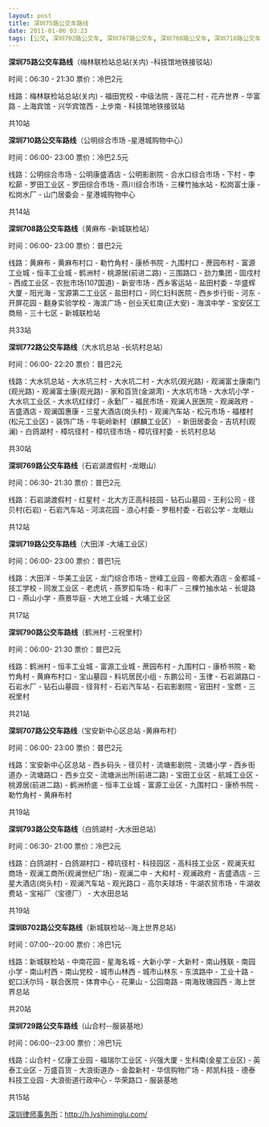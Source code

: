 ```yaml
---
layout: post
title: 深圳75路公交车路线
date: 2011-01-06 03:23
tags: [公交, 深圳702路公交车, 深圳707路公交车, 深圳708路公交车, 深圳710路公交车, 深圳719路公交车, 深圳729路公交车, 深圳769路公交车, 深圳772路公交车, 深圳790路公交车, 深圳793路公交车, 深圳分类信息网站]
---
```

<strong>深圳75路公交车路线</strong>（梅林联检站总站(关内) -科技馆地铁接驳站）

时间：06:30 - 21:30  票价：冷巴2元

线路：梅林联检站总站(关内) - 福田党校 - 中级法院 - 莲花二村 - 花卉世界 - 华富路 - 上海宾馆 - 兴华宾馆西 - 上步南 - 科技馆地铁接驳站

共10站

<strong>深圳710路公交车路线</strong>（公明综合市场 -星港城购物中心）

时间：06:00- 23:00  票价：冷巴2.5元

线路：公明综合市场 - 公明康盛酒店 - 公明影剧院 - 合水口综合市场 - 下村 - 李松蓈 - 罗田工业区 - 罗田综合市场 - 燕川综合市场 - 三棵竹抽水站 - 松岗富士康 - 松岗水厂 - 山门居委会 - 星港城购物中心

共14站

<strong>深圳708路公交车路线</strong>（黄麻布 -新城联检站）

时间：06:00- 23:00  票价：普巴2元

线路：黄麻布 - 黄麻布村口 - 勒竹角村 - 康桥书院 - 九围村口 - 蔗园布村 - 富源工业城 - 恒丰工业城 - 鹤洲村 - 桃源居(前进二路) - 三围路口 - 劲力集团 - 固戍村 - 西成工业区 - 农批市场(107国道) - 新安市场 - 西乡客运站 - 盐田村委 - 华盛辉大厦 - 阳光海 - 宝源第二工业区 - 盐田村口 - 同仁妇科医院 - 西乡步行街 - 河东 - 开屏花园 - 翻身实验学校 - 海滨广场 - 创业天虹南(正大安) - 海滨中学 - 宝安区工商局 - 三十七区 - 新城联检站

共33站

<strong>深圳772路公交车路线</strong>（大水坑总站 -长坑村总站）

时间：06:00- 22:20  票价：普巴2元

线路：大水坑总站 - 大水坑三村 - 大水坑二村 - 大水坑(观光路) - 观澜富士康南门(观光路) - 观澜富士康(观光路) - 家和百货(金湖湾) - 大水坑市场 - 大水坑小学 - 大水坑工业区 - 大水坑红绿灯 - 永勤厂 - 福民市场 - 观澜人民医院 - 观澜政府 - 吉盛酒店 - 观澜国惠康 - 三星大酒店(岗头村) - 观澜汽车站 - 松元市场 - 福楼村(松元工业区) - 装饰广场 - 牛轭岭新村（麒麟工业区） - 新田居委会 - 吉坑村(观澜) - 白鸽湖村 - 樟坑径村 - 樟坑径市场 - 樟坑径村委 - 长坑村总站

共30站

<strong>深圳769路公交车路线</strong>（石岩湖渡假村 -龙眼山）

时间：06:30- 21:30  票价：普巴2元

线路：石岩湖渡假村 - 红星村 - 北大方正高科技园 - 钻石山墓园 - 王利公司 - 径贝村(石岩) - 石岩汽车站 - 河滨花园 - 浪心村委 - 罗租村委 - 石岩公学 - 龙眼山

共12站

<strong>深圳719路公交车路线</strong>（大田洋 -大埔工业区）

时间：06:00- 23:00  票价：普巴1元

线路：大田洋 - 华美工业区 - 龙门综合市场 - 世峰工业园 - 帝都大酒店 - 金都城 - 技工学校 - 同发工业区 - 老虎坑 - 燕罗扣车场 - 和丰厂 - 三棵竹抽水站 - 长堤路口 - 燕山小学 - 燕景华庭 - 大地工业城 - 大埔工业区

共17站

<strong>深圳790路公交车路线</strong>（鹤洲村 -三祝里村）

时间：06:00- 21:30  票价：普巴2元

线路：鹤洲村 - 恒丰工业城 - 富源工业城 - 蔗园布村 - 九围村口 - 康桥书院 - 勒竹角村 - 黄麻布村口 - 宝山墓园 - 料坑居民小组 - 东鹏公司 - 玉律 - 石岩湖路口 - 石岩水厂 - 钻石山墓园 - 径背村 - 石岩汽车站 - 石岩影剧院 - 官田村 - 宝燃 - 三祝里村

共21站

<strong>深圳707路公交车路线</strong>（宝安新中心区总站 -黄麻布村）

时间：06:00- 23:00  票价：普巴2元

线路：宝安新中心区总站 - 西乡码头 - 径贝村 - 流塘影剧院 - 流塘小学 - 西乡街道办 - 流塘路口 - 西乡立交 - 流塘派出所(前进二路) - 宝田工业区 - 航城工业区 - 桃源居(前进二路) - 鹤洲桥底 - 恒丰工业城 - 富源工业区 - 九围村口 - 康桥书院 - 勒竹角村 - 黄麻布村

共19站

<strong>深圳793路公交车路线</strong>（白鸽湖村 -大水田总站）

时间：06:30- 21:00  票价：冷巴2元

线路：白鸽湖村 - 白鸽湖村口 - 樟坑径村 - 科技园区 - 高科技工业区 - 观澜天虹商场 - 观澜工商所(观澜世纪广场) - 观澜二中 - 大和村 - 观澜政府 - 吉盛酒店 - 三星大酒店(岗头村) - 观澜汽车站 - 观光路口 - 高尔夫球场 - 牛湖农贸市场 - 牛湖收费站 - 宝裕厂（宝德厂） - 大水田总站

共19站

<strong>深圳B702路公交车路线</strong>（新城联检站--海上世界总站）

时间：07:00--20:00 票价：冷巴1元

线路：新城联检站 - 中南花园 - 星海名城 - 大新小学 - 大新村 - 南山残联 - 南园小学 - 南山村西 - 南山党校 - 城市山林西 - 城市山林东 - 东滨路中 - 工业十路 - 蛇口沃尔玛 - 联合医院 - 体育中心 - 花果山 - 公园南路 - 南海玫瑰园西 - 海上世界总站

共20站

<strong>深圳729路公交车路线</strong>（山合村--服装基地）

时间：06:00--23:00 票价：冷巴1元

线路：山合村 - 亿康工业园 - 福瑞尔工业区 - 兴强大厦 - 生科南(金星工业区) - 英泰工业区 - 万盛百货 - 大浪街道办 - 金盈新村 - 华信购物广场 - 邦凯科技 - 德泰科技工业园 - 大浪街道行政中心 - 华荣路口 - 服装基地

共15站

<a href="http://h.lvshiminglu.com/">深圳律师事务所</a>：<a href="http://h.lvshiminglu.com/">http://h.lvshiminglu.com/</a>

